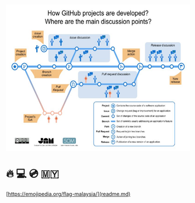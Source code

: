 <p align="right">
<img src="../../images/Github-EN.jpg"  height="400" />
</p>

# 🔥 💻 💿 :malaysia:

[https://emojipedia.org/flag-malaysia/](readme.md)
